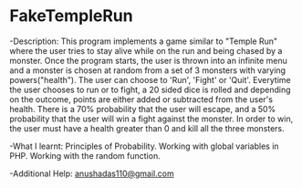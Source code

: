 # FakeTempleRun
-Description:
This program implements a game similar to "Temple Run" where the user tries to stay alive while on the run and being chased by a monster. Once the program starts, the user is thrown into an infinite menu and a monster is chosen at random from a set of 3 monsters with varying powers("health"). The user can choose to 'Run', 'Fight' or 'Quit'. Everytime the user chooses to run or to fight, a 20 sided dice is rolled and depending on the outcome, points are either added or subtracted from the user's health. There is a 70% probability that the user will escape, and a 50% probability that the user will win a fight against the monster. In order to win, the user must have a health greater than 0 and kill all the three monsters.

-What I learnt:
Principles of Probability.
Working with global variables in PHP.
Working with the random function.

-Additional Help:
anushadas110@gmail.com
